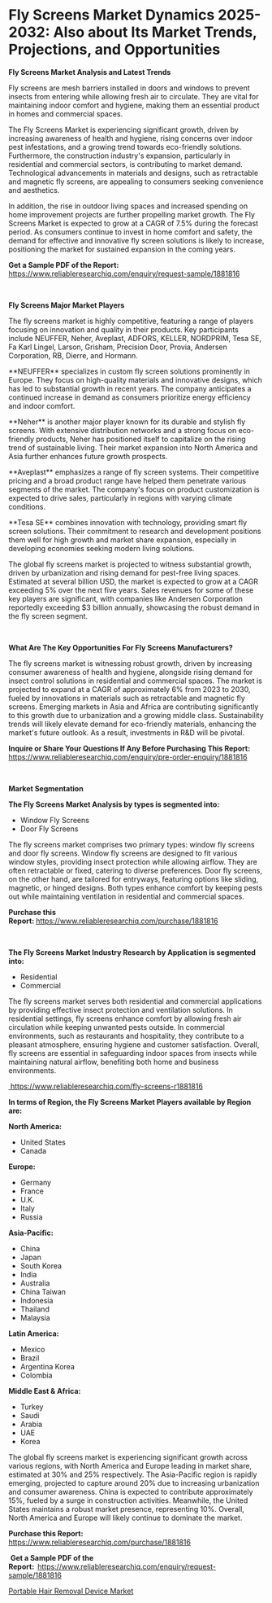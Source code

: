 <p><h1>Fly Screens Market Dynamics 2025-2032: Also about Its Market Trends, Projections, and Opportunities</h1></p><p><strong>Fly Screens Market Analysis and Latest Trends</strong></p>
<p><p>Fly screens are mesh barriers installed in doors and windows to prevent insects from entering while allowing fresh air to circulate. They are vital for maintaining indoor comfort and hygiene, making them an essential product in homes and commercial spaces. </p><p>The Fly Screens Market is experiencing significant growth, driven by increasing awareness of health and hygiene, rising concerns over indoor pest infestations, and a growing trend towards eco-friendly solutions. Furthermore, the construction industry's expansion, particularly in residential and commercial sectors, is contributing to market demand. Technological advancements in materials and designs, such as retractable and magnetic fly screens, are appealing to consumers seeking convenience and aesthetics.</p><p>In addition, the rise in outdoor living spaces and increased spending on home improvement projects are further propelling market growth. The Fly Screens Market is expected to grow at a CAGR of 7.5% during the forecast period. As consumers continue to invest in home comfort and safety, the demand for effective and innovative fly screen solutions is likely to increase, positioning the market for sustained expansion in the coming years.</p></p>
<p><strong>Get a Sample PDF of the Report:&nbsp;</strong> <a href="https://www.reliableresearchiq.com/enquiry/request-sample/1881816?utm_campaign=2237&utm_medium=2&utm_source=Github&utm_content=ia&utm_term=09022025&utm_id=fly-screens">https://www.reliableresearchiq.com/enquiry/request-sample/1881816</a></p>
<p>&nbsp;</p>
<p><strong>Fly Screens Major Market Players</strong></p>
<p><p>The fly screens market is highly competitive, featuring a range of players focusing on innovation and quality in their products. Key participants include NEUFFER, Neher, Aveplast, ADFORS, KELLER, NORDPRIM, Tesa SE, Fa Karl Lingel, Larson, Grisham, Precision Door, Provia, Andersen Corporation, RB, Dierre, and Hormann.</p><p>**NEUFFER** specializes in custom fly screen solutions prominently in Europe. They focus on high-quality materials and innovative designs, which has led to substantial growth in recent years. The company anticipates a continued increase in demand as consumers prioritize energy efficiency and indoor comfort.</p><p>**Neher** is another major player known for its durable and stylish fly screens. With extensive distribution networks and a strong focus on eco-friendly products, Neher has positioned itself to capitalize on the rising trend of sustainable living. Their market expansion into North America and Asia further enhances future growth prospects.</p><p>**Aveplast** emphasizes a range of fly screen systems. Their competitive pricing and a broad product range have helped them penetrate various segments of the market. The company's focus on product customization is expected to drive sales, particularly in regions with varying climate conditions.</p><p>**Tesa SE** combines innovation with technology, providing smart fly screen solutions. Their commitment to research and development positions them well for high growth and market share expansion, especially in developing economies seeking modern living solutions.</p><p>The global fly screens market is projected to witness substantial growth, driven by urbanization and rising demand for pest-free living spaces. Estimated at several billion USD, the market is expected to grow at a CAGR exceeding 5% over the next five years. Sales revenues for some of these key players are significant, with companies like Andersen Corporation reportedly exceeding $3 billion annually, showcasing the robust demand in the fly screen segment.</p></p>
<p>&nbsp;</p>
<p><strong>What Are The Key Opportunities For Fly Screens Manufacturers?</strong></p>
<p><p>The fly screens market is witnessing robust growth, driven by increasing consumer awareness of health and hygiene, alongside rising demand for insect control solutions in residential and commercial spaces. The market is projected to expand at a CAGR of approximately 6% from 2023 to 2030, fueled by innovations in materials such as retractable and magnetic fly screens. Emerging markets in Asia and Africa are contributing significantly to this growth due to urbanization and a growing middle class. Sustainability trends will likely elevate demand for eco-friendly materials, enhancing the market's future outlook. As a result, investments in R&D will be pivotal.</p></p>
<p><strong>Inquire or Share Your Questions If Any Before Purchasing This Report:</strong> <a href="https://www.reliableresearchiq.com/enquiry/pre-order-enquiry/1881816?utm_campaign=2237&utm_medium=2&utm_source=Github&utm_content=ia&utm_term=09022025&utm_id=fly-screens">https://www.reliableresearchiq.com/enquiry/pre-order-enquiry/1881816</a></p>
<p>&nbsp;</p>
<p><strong>Market Segmentation</strong></p>
<p><strong>The Fly Screens Market Analysis by types is segmented into:</strong></p>
<p><ul><li>Window Fly Screens</li><li>Door Fly Screens</li></ul></p>
<p><p>The fly screens market comprises two primary types: window fly screens and door fly screens. Window fly screens are designed to fit various window styles, providing insect protection while allowing airflow. They are often retractable or fixed, catering to diverse preferences. Door fly screens, on the other hand, are tailored for entryways, featuring options like sliding, magnetic, or hinged designs. Both types enhance comfort by keeping pests out while maintaining ventilation in residential and commercial spaces.</p></p>
<p><strong>Purchase this Report:&nbsp;</strong><a href="https://www.reliableresearchiq.com/purchase/1881816?utm_campaign=2237&utm_medium=2&utm_source=Github&utm_content=ia&utm_term=09022025&utm_id=fly-screens">https://www.reliableresearchiq.com/purchase/1881816</a></p>
<p>&nbsp;</p>
<p><strong>The Fly Screens Market Industry Research by Application is segmented into:</strong></p>
<p><ul><li>Residential</li><li>Commercial</li></ul></p>
<p><p>The fly screens market serves both residential and commercial applications by providing effective insect protection and ventilation solutions. In residential settings, fly screens enhance comfort by allowing fresh air circulation while keeping unwanted pests outside. In commercial environments, such as restaurants and hospitality, they contribute to a pleasant atmosphere, ensuring hygiene and customer satisfaction. Overall, fly screens are essential in safeguarding indoor spaces from insects while maintaining natural airflow, benefiting both home and business environments.</p></p>
<p><a href="https://www.reliableresearchiq.com/fly-screens-r1881816?utm_campaign=2237&utm_medium=2&utm_source=Github&utm_content=ia&utm_term=09022025&utm_id=fly-screens">&nbsp;https://www.reliableresearchiq.com/fly-screens-r1881816</a></p>
<p><strong>In terms of Region, the Fly Screens Market Players available by Region are:</strong></p>
<p>
    <p> <strong> North America: </strong>
        <ul>
            <li>United States</li>
            <li>Canada</li>
        </ul>
        </p> 
    <p> <strong> Europe: </strong>
        <ul>
            <li>Germany</li>
            <li>France</li>
            <li>U.K.</li>
            <li>Italy</li>
            <li>Russia</li>
        </ul>
        </p> 
    <p> <strong> Asia-Pacific: </strong>
        <ul>
            <li>China</li>
            <li>Japan</li>
            <li>South Korea</li>
            <li>India</li>
            <li>Australia</li>
            <li>China Taiwan</li>
            <li>Indonesia</li>
            <li>Thailand</li>
            <li>Malaysia</li>
        </ul>
        </p> 
    <p> <strong> Latin America: </strong>
        <ul>
            <li>Mexico</li>
            <li>Brazil</li>
            <li>Argentina Korea</li>
            <li>Colombia</li>
        </ul>
        </p> 
    <p> <strong> Middle East & Africa: </strong>
        <ul>
            <li>Turkey</li>
            <li>Saudi</li>
            <li>Arabia</li>
            <li>UAE</li>
            <li>Korea</li>
        </ul>
    </p>
    </p>
<p><p>The global fly screens market is experiencing significant growth across various regions, with North America and Europe leading in market share, estimated at 30% and 25% respectively. The Asia-Pacific region is rapidly emerging, projected to capture around 20% due to increasing urbanization and consumer awareness. China is expected to contribute approximately 15%, fueled by a surge in construction activities. Meanwhile, the United States maintains a robust market presence, representing 10%. Overall, North America and Europe will likely continue to dominate the market.</p></p>
<p><strong>Purchase this Report: </strong><a href="https://www.reliableresearchiq.com/purchase/1881816?utm_campaign=2237&utm_medium=2&utm_source=Github&utm_content=ia&utm_term=09022025&utm_id=fly-screens">https://www.reliableresearchiq.com/purchase/1881816</a></p>
<p>&nbsp;<strong>Get a Sample PDF of the Report:&nbsp;&nbsp;</strong><a href="https://www.reliableresearchiq.com/enquiry/request-sample/1881816?utm_campaign=2237&utm_medium=2&utm_source=Github&utm_content=ia&utm_term=09022025&utm_id=fly-screens">https://www.reliableresearchiq.com/enquiry/request-sample/1881816</a></p>
<p><strong></strong></p>
<p><p><a href="https://github.com/comasnickie/Market-Research-Report-List-1/blob/main/portable-hair-removal-device-market.md?utm_campaign=2237&utm_medium=2&utm_source=Github&utm_content=ia&utm_term=09022025&utm_id=fly-screens">Portable Hair Removal Device Market</a></p></p>